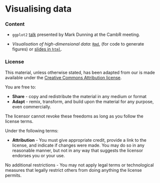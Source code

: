 # Visualising data

### Content

- `ggplot2` [talk](ggplot2_cambr28oct2013.pdf) presented by Mark
  Dunning at the CambR meeting.

- *Visualisation of high-dimensional data*:
   [`Rmd`](https://github.com/lgatto/visualisation/blob/master/highdimvis.Rmd),
   (for code to generate figures) or
   [slides in `html`](https://htmlpreview.github.io/?https://github.com/lgatto/visualisation/blob/master/highdimvis.html#).


### License

This material, unless otherwise stated, has been adapted from our is
made available under the
[Creative Commons Attribution license](https://creativecommons.org/licenses/by/4.0/).

You are free to:

* **Share** - copy and redistribute the material in any medium or format
* **Adapt** - remix, transform, and build upon the material for any
  purpose, even commercially.

The licensor cannot revoke these freedoms as long as you follow the license terms.

Under the following terms:

* **Attribution** - You must give appropriate credit, provide a link
  to the license, and indicate if changes were made. You may do so in
  any reasonable manner, but not in any way that suggests the licensor
  endorses you or your use.

No additional restrictions - You may not apply legal terms or
technological measures that legally restrict others from doing
anything the license permits.
